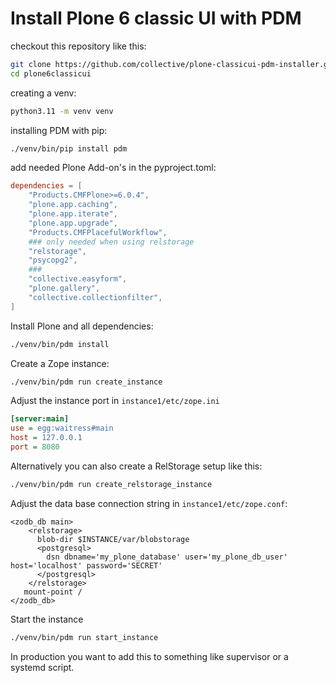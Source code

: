 # Install Plone 6 classic UI with PDM

checkout this repository like this:

```sh
git clone https://github.com/collective/plone-classicui-pdm-installer.git plone6classicui
cd plone6classicui
```

creating a venv:

```sh
python3.11 -m venv venv
```

installing PDM with pip:

```sh
./venv/bin/pip install pdm
```
add needed Plone Add-on's in the pyproject.toml:

```toml
dependencies = [
    "Products.CMFPlone>=6.0.4",
    "plone.app.caching",
    "plone.app.iterate",
    "plone.app.upgrade",
    "Products.CMFPlacefulWorkflow",
    ### only needed when using relstorage
    "relstorage",
    "psycopg2",
    ###
    "collective.easyform",
    "plone.gallery",
    "collective.collectionfilter",
]
```

Install Plone and all dependencies:

```sh
./venv/bin/pdm install
```

Create a Zope instance:

```sh
./venv/bin/pdm run create_instance
```

Adjust the instance port in `instance1/etc/zope.ini`

```ini
[server:main]
use = egg:waitress#main
host = 127.0.0.1
port = 8080
```

Alternatively you can also create a RelStorage setup like this:

```sh
./venv/bin/pdm run create_relstorage_instance
```

Adjust the data base connection string in `instance1/etc/zope.conf`:

```
<zodb_db main>
    <relstorage>
      blob-dir $INSTANCE/var/blobstorage
      <postgresql>
        dsn dbname='my_plone_database' user='my_plone_db_user' host='localhost' password='SECRET'
      </postgresql>
    </relstorage>
   mount-point /
</zodb_db>
```

Start the instance

```sh
./venv/bin/pdm run start_instance
```

In production you want to add this to something like supervisor or a systemd script.
